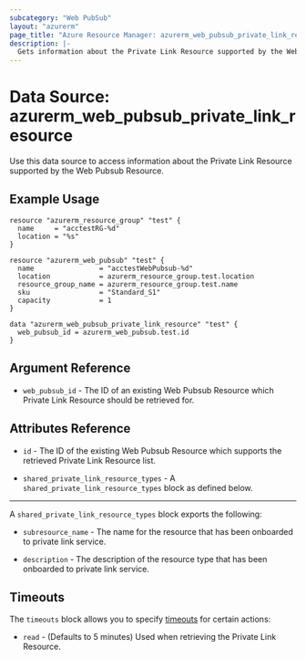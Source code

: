 ```yaml
---
subcategory: "Web PubSub"
layout: "azurerm"
page_title: "Azure Resource Manager: azurerm_web_pubsub_private_link_resource"
description: |-
  Gets information about the Private Link Resource supported by the Web Pubsub Resource.
---
```


# Data Source: azurerm_web_pubsub_private_link_resource

Use this data source to access information about the Private Link Resource supported by the Web Pubsub Resource.

## Example Usage

```hcl
resource "azurerm_resource_group" "test" {
  name     = "acctestRG-%d"
  location = "%s"
}

resource "azurerm_web_pubsub" "test" {
  name                = "acctestWebPubsub-%d"
  location            = azurerm_resource_group.test.location
  resource_group_name = azurerm_resource_group.test.name
  sku                 = "Standard_S1"
  capacity            = 1
}

data "azurerm_web_pubsub_private_link_resource" "test" {
  web_pubsub_id = azurerm_web_pubsub.test.id
}
```

## Argument Reference

* `web_pubsub_id` - The ID of an existing Web Pubsub Resource which Private Link Resource should be retrieved for.

## Attributes Reference

* `id` - The ID of the existing Web Pubsub Resource which supports the retrieved Private Link Resource list.

* `shared_private_link_resource_types` - A `shared_private_link_resource_types` block as defined below.

---

A `shared_private_link_resource_types` block exports the following:

* `subresource_name` - The  name for the resource that has been onboarded to private link service.

* `description` - The description of the resource type that has been onboarded to private link service.


## Timeouts

The `timeouts` block allows you to specify [timeouts](https://www.terraform.io/docs/configuration/resources.html#timeouts) for certain actions:

* `read` - (Defaults to 5 minutes) Used when retrieving the Private Link Resource.

